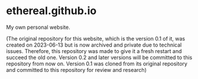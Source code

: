 # ethereal.github.io
My own personal website.

(The original repository for this website, which is the version 0.1 of it, was created on 2023-06-13 but is now archived and private due to technical issues. Therefore, this repository was made to give it a fresh restart and succeed the old one. Version 0.2 and later versions will be committed to this repository from now on. Version 0.1 was cloned from its original repository and committed to this repository for review and research)